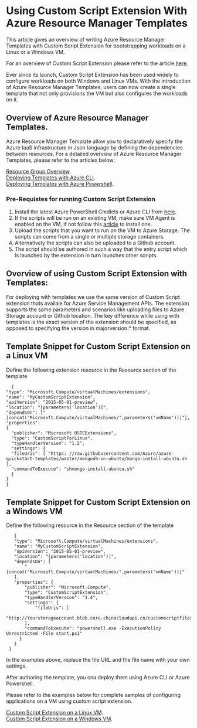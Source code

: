 <properties
   pageTitle="Using Custom Script Extension Azure Resource Manager Templates"
   description="Automating Azure Virtual Machine configuration tasks using Custom script with ARM Templates"
   services="virtual-machines"
   documentationCenter=""
   authors="kundanap"
   manager="madhana"
   editor=""/>

<tags
   ms.service="virtual-machines"
   ms.date="07/01/2015"
   wacn.date=""/>

# Using Custom Script Extension With Azure Resource Manager Templates

This article gives an overview of writing Azure Resource Manager Templates with Custom Script Extension for bootstrapping workloads on a Linux or a Windows VM.

For an overview of Custom Script Extension please refer to the article <a href="/documentation/articles/virtual-machines-extensions-customscript/" target="_blank">here</a>.

Ever since its launch, Custom Script Extension has been used widely to configure workloads on both Windows and Linux VMs. With the introduction of Azure Resource Manager Templates, users can now create a single template that not only provisions the VM but also configures the workloads on it.

## Overview of Azure Resource Manager Templates.

Azure Resource Manager Template allow you to declaratively specify the Azure IaaS infrastructure in Json language by defining the dependencies between resources. For a detailed overview of Azure Resource Manager Templates, please refer to the articles below:

<a href="/documentation/articles/resource-group-overview/" target="_blank">Resource Group Overview</a>.
<br/>
<a href="/documentation/articles/virtual-machines-deploy-rmtemplates-azure-cli/" target="_blank">Deploying Templates with Azure CLI</a>.
<br/>
<a href="/documentation/articles/virtual-machines-deploy-rmtemplates-powershell/" target="_blank">Deploying Templates with Azure Powershell</a>.

### Pre-Requistes for running Custom Script Extension

1. Install the latest Azure PowerShell Cmdlets or Azure CLI from <a href="http://azure.microsoft.com/downloads" target="_blank">here</a>.
2. If the scripts will be run on an existing VM, make sure VM Agent is enabled on the VM, if not follow this <a href="https://msdn.microsoft.com/zh-cn/library/azure/dn832621.aspx" target="_blank">article</a> to install one.
3. Upload the scripts that you want to run on the VM to Azure Storage. The scripts can come from a single or multiple storage containers.
4. Alternatively the scripts can also be uploaded to a Github account.
5. The script should be authored in such a way that the entry script which is launched by the extension in turn launches other scripts.

## Overview of using Custom Script Extension with Templates:

For deploying with templates we use the same version of  Custom Script extension thats availale for Azure Service Management APIs. The extension supports the same parameters and scenarios like uploading files to Azure Storage account or Github location. The key difference while using with templates is the exact version of the extension should be specified, as opposed to specifying the version in majorversion.* format.

 ## Template Snippet for Custom Script Extension on a Linux VM

Define the following extension resource in the Resource section of the template

      {
    "type": "Microsoft.Compute/virtualMachines/extensions",
    "name": "MyCustomScriptExtension",
    "apiVersion": "2015-05-01-preview",
    "location": "[parameters('location')]",
    "dependsOn": ["[concat('Microsoft.Compute/virtualMachines/',parameters('vmName'))]"],
    "properties":
    {
      "publisher": "Microsoft.OSTCExtensions",
      "type": "CustomScriptForLinux",
      "typeHandlerVersion": "1.2",
      "settings": {
      "fileUris": [ "https: //raw.githubusercontent.com/Azure/azure-quickstart-templates/master/mongodb-on-ubuntu/mongo-install-ubuntu.sh                        ],
      "commandToExecute": "shmongo-install-ubuntu.sh"
      }
    }
    }

## Template Snippet for Custom Script Extension on a Windows VM

Define the following resource in the Resource section of the template

       {
       "type": "Microsoft.Compute/virtualMachines/extensions",
       "name": "MyCustomScriptExtension",
       "apiVersion": "2015-05-01-preview",
       "location": "[parameters('location')]",
       "dependsOn": [
           "[concat('Microsoft.Compute/virtualMachines/',parameters('vmName'))]"
       ],
       "properties": {
           "publisher": "Microsoft.Compute",
           "type": "CustomScriptExtension",
           "typeHandlerVersion": "1.4",
           "settings": {
               "fileUris": [
               "http://Yourstorageaccount.blob.core.chinacloudapi.cn/customscriptfiles/start.ps1"
           ],
           "commandToExecute": "powershell.exe -ExecutionPolicy Unrestricted -File start.ps1"
         }
       }
     }

In the examples above, replace the file URL and the file name with your own settings.

After authoring the template, you cna deploy them using Azure CLI or Azure Powershell.

Please refer to the examples below for complete samples of configuring applications on a VM using custom script extension.

<a href="https://github.com/Azure/azure-quickstart-templates/blob/b1908e74259da56a92800cace97350af1f1fc32b/mongodb-on-ubuntu/azuredeploy.json/" target="_blank">Custom Script Extension on a Linux VM</a>.
</br>
<a href="https://github.com/Azure/azure-quickstart-templates/blob/b1908e74259da56a92800cace97350af1f1fc32b/201-list-storage-keys-windows-vm/azuredeploy.json/" target="_blank">Custom Script Extension on a Windows VM</a>.
